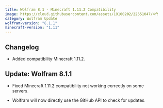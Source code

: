 ```yaml
---
title: Wolfram 8.1 - Minecraft 1.11.2 Compatibility
image: https://cloud.githubusercontent.com/assets/10100202/22551047/4f99248c-e953-11e6-9ac1-06472043eb66.jpg
category: Wolfram Update
wolfram-version: "8.1.1"
minecraft-version: "1.11"
---
```

## Changelog

- Added compatibility Minecraft 1.11.2.

## Update: Wolfram 8.1.1

- Fixed Minecraft 1.11.2 compatibility not working correctly on some servers.

- Wolfram will now directly use the GitHub API to check for updates.
